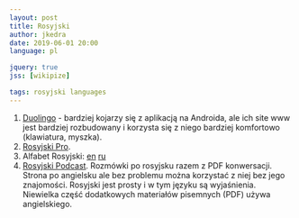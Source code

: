 ```yaml
---
layout: post
title: Rosyjski
author: jkedra
date: 2019-06-01 20:00
language: pl

jquery: true
jss: [wikipize]

tags: rosyjski languages
---
```


1. [Duolingo](https://www.duolingo.com/) - bardziej kojarzy się z aplikacją
   na Androida, ale ich site www jest bardziej rozbudowany i korzysta się
   z niego bardziej komfortowo (klawiatura, myszka).
2. [Rosyjski Pro](https://rosyjski.pro/).
3. Alfabet Rosyjski: [en](we:Russian_alphabet) [ru](https://ru.wikipedia.org/wiki/Русский_алфавит)
4. [Rosyjski Podcast](https://russianpodcast.eu/). Rozmówki po rosyjsku
   razem z PDF konwersacji. Strona po angielsku ale bez problemu można
   korzystać z niej bez jego znajomości. Rosyjski jest prosty i w tym języku
   są wyjaśnienia. Niewielka część dodatkowych materiałów pisemnych (PDF)
   używa angielskiego.


